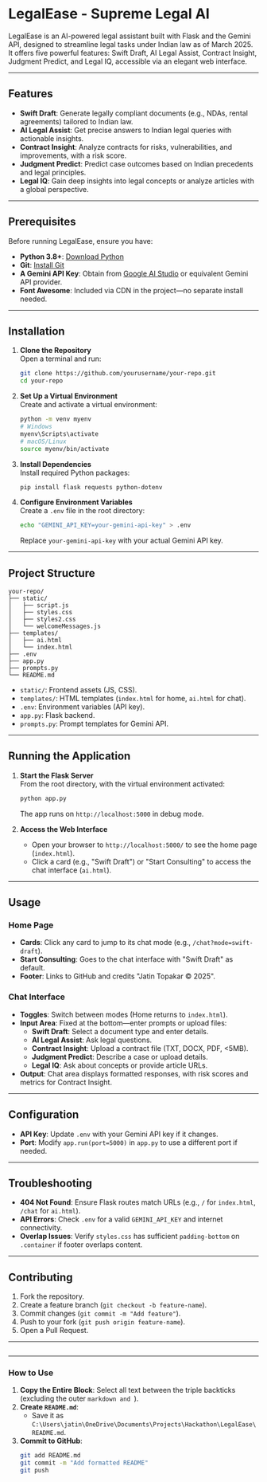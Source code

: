 # LegalEase - Supreme Legal AI

LegalEase is an AI-powered legal assistant built with Flask and the Gemini API, designed to streamline legal tasks under Indian law as of March 2025. It offers five powerful features: Swift Draft, AI Legal Assist, Contract Insight, Judgment Predict, and Legal IQ, accessible via an elegant web interface.

---

## Features

- **Swift Draft**: Generate legally compliant documents (e.g., NDAs, rental agreements) tailored to Indian law.
- **AI Legal Assist**: Get precise answers to Indian legal queries with actionable insights.
- **Contract Insight**: Analyze contracts for risks, vulnerabilities, and improvements, with a risk score.
- **Judgment Predict**: Predict case outcomes based on Indian precedents and legal principles.
- **Legal IQ**: Gain deep insights into legal concepts or analyze articles with a global perspective.

---

## Prerequisites

Before running LegalEase, ensure you have:

- **Python 3.8+**: [Download Python](https://www.python.org/downloads/)
- **Git**: [Install Git](https://git-scm.com/downloads)
- **A Gemini API Key**: Obtain from [Google AI Studio](https://aistudio.google.com/) or equivalent Gemini API provider.
- **Font Awesome**: Included via CDN in the project—no separate install needed.

---

## Installation

1. **Clone the Repository**  
   Open a terminal and run:
   ```bash
   git clone https://github.com/yourusername/your-repo.git
   cd your-repo
   ```

2. **Set Up a Virtual Environment**  
   Create and activate a virtual environment:
   ```bash
   python -m venv myenv
   # Windows
   myenv\Scripts\activate
   # macOS/Linux
   source myenv/bin/activate
   ```

3. **Install Dependencies**  
   Install required Python packages:
   ```bash
   pip install flask requests python-dotenv
   ```

4. **Configure Environment Variables**  
   Create a `.env` file in the root directory:
   ```bash
   echo "GEMINI_API_KEY=your-gemini-api-key" > .env
   ```
   Replace `your-gemini-api-key` with your actual Gemini API key.

---

## Project Structure

```
your-repo/
├── static/
│   ├── script.js
│   ├── styles.css
│   ├── styles2.css
│   └── welcomeMessages.js
├── templates/
│   ├── ai.html
│   └── index.html
├── .env
├── app.py
├── prompts.py
└── README.md
```

- `static/`: Frontend assets (JS, CSS).
- `templates/`: HTML templates (`index.html` for home, `ai.html` for chat).
- `.env`: Environment variables (API key).
- `app.py`: Flask backend.
- `prompts.py`: Prompt templates for Gemini API.

---

## Running the Application

1. **Start the Flask Server**  
   From the root directory, with the virtual environment activated:
   ```bash
   python app.py
   ```
   The app runs on `http://localhost:5000` in debug mode.

2. **Access the Web Interface**  
   - Open your browser to `http://localhost:5000/` to see the home page (`index.html`).
   - Click a card (e.g., "Swift Draft") or "Start Consulting" to access the chat interface (`ai.html`).

---

## Usage

### Home Page
- **Cards**: Click any card to jump to its chat mode (e.g., `/chat?mode=swift-draft`).
- **Start Consulting**: Goes to the chat interface with "Swift Draft" as default.
- **Footer**: Links to GitHub and credits "Jatin Topakar © 2025".

### Chat Interface
- **Toggles**: Switch between modes (Home returns to `index.html`).
- **Input Area**: Fixed at the bottom—enter prompts or upload files:
  - **Swift Draft**: Select a document type and enter details.
  - **AI Legal Assist**: Ask legal questions.
  - **Contract Insight**: Upload a contract file (TXT, DOCX, PDF, <5MB).
  - **Judgment Predict**: Describe a case or upload details.
  - **Legal IQ**: Ask about concepts or provide article URLs.
- **Output**: Chat area displays formatted responses, with risk scores and metrics for Contract Insight.

---

## Configuration

- **API Key**: Update `.env` with your Gemini API key if it changes.
- **Port**: Modify `app.run(port=5000)` in `app.py` to use a different port if needed.

---

## Troubleshooting

- **404 Not Found**: Ensure Flask routes match URLs (e.g., `/` for `index.html`, `/chat` for `ai.html`).
- **API Errors**: Check `.env` for a valid `GEMINI_API_KEY` and internet connectivity.
- **Overlap Issues**: Verify `styles.css` has sufficient `padding-bottom` on `.container` if footer overlaps content.

---

## Contributing

1. Fork the repository.
2. Create a feature branch (`git checkout -b feature-name`).
3. Commit changes (`git commit -m "Add feature"`).
4. Push to your fork (`git push origin feature-name`).
5. Open a Pull Request.

---

```
```

---

### How to Use
1. **Copy the Entire Block**: Select all text between the triple backticks (excluding the outer ```markdown and ```).
2. **Create `README.md`**:
   - Save it as `C:\Users\jatin\OneDrive\Documents\Projects\Hackathon\LegalEase\README.md`.
3. **Commit to GitHub**:
   ```bash
   git add README.md
   git commit -m "Add formatted README"
   git push
   ```

